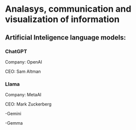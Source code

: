 # Analasys, communication and visualization of information

## Artificial Inteligence language models:

### ChatGPT
Company: OpenAI

CEO: Sam Altman

<h3> Llama </h3>
Company: MetaAI
<br>

CEO: Mark Zuckerberg

-Gemini

-Gemma
